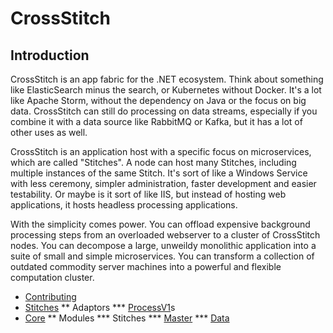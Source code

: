 # CrossStitch

## Introduction

CrossStitch is an app fabric for the .NET ecosystem. Think about something like ElasticSearch minus the search, or Kubernetes without Docker. It's a lot like Apache Storm, without the dependency on Java or the focus on big data. CrossStitch can still do processing on data streams, especially if you combine it with a data source like RabbitMQ or Kafka, but it has a lot of other uses as well.

CrossStitch is an application host with a specific focus on microservices, which are called "Stitches". A node can host many Stitches, including multiple instances of the same Stitch. It's sort of like a Windows Service with less ceremony, simpler administration, faster development and easier testability. Or maybe is it sort of like IIS, but instead of hosting web applications, it hosts headless processing applications.

With the simplicity comes power. You can offload expensive background processing steps from an overloaded webserver to a cluster of CrossStitch nodes. You can decompose a large, unweildy monolithic application into a suite of small and simple microservices. You can transform a collection of outdated commodity server machines into a powerful and flexible computation cluster.

* [Contributing](contributing.md)
* [Stitches](stitches.md)
** Adaptors
*** [ProcessV1](adaptorprocessv1.md)s
* [Core](core.md)
** Modules
*** Stitches
*** [Master](modulemaster.md)
*** [Data](moduledata.md)
